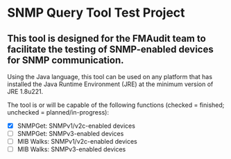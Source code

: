 # SNMP Query Tool Test Project

## This tool is designed for the FMAudit team to facilitate the testing of SNMP-enabled devices for SNMP communication.

Using the Java language, this tool can be used on any platform that has installed the Java Runtime Environment (JRE)
  at the minimum version of JRE 1.8u221.
  
The tool is or will be capable of the following functions (checked = finished; unchecked = planned/in-progress):
- [X] SNMPGet: SNMPv1/v2c-enabled devices
- [ ] SNMPGet: SNMPv3-enabled devices
- [ ] MIB Walks: SNMPv1/v2c-enabled devices
- [ ] MIB Walks: SNMPv3-enabled devices
